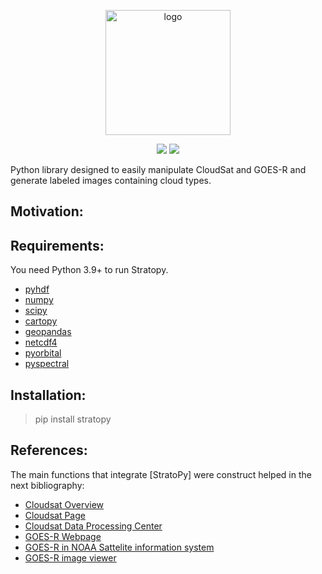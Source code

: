 <p align="center">
<img src="https://github.com/paula-rj/StratoPy/blob/main/res/logo.jpg?raw=true" alt="logo" height="200"/>
</p>
<p align="center">
  <img src="https://img.shields.io/badge/python-3.9%2B-blue">
  <img src="https://img.shields.io/badge/License-MIT-blue.svg">
</p>
Python library designed to easily manipulate CloudSat and GOES-R and generate labeled images containing cloud types.

## Motivation:

## Requirements:

You need Python 3.9+ to run Stratopy.
- [pyhdf](https://pypi.org/project/pyhdf/)
- [numpy](https://numpy.org/)
- [scipy](https://www.scipy.org/)
- [cartopy](https://scitools.org.uk/cartopy/docs/latest/)
- [geopandas](https://geopandas.org/)
- [netcdf4](https://unidata.github.io/netcdf4-python/)
- [pyorbital](https://github.com/pytroll/pyorbital)
- [pyspectral](https://github.com/pytroll/pyspectral)

## Installation:

> pip install stratopy
## References:
The main functions that integrate [StratoPy] were construct helped in the next bibliography:
- [Cloudsat Overview](https://cloudsat.atmos.colostate.edu/CloudSat_overview.pdf)
- [Cloudsat Page](https://cloudsat.atmos.colostate.edu/)
- [Cloudsat Data Processing Center](http://www.cloudsat.cira.colostate.edu/)
- [GOES-R Webpage](https://www.goes-r.gov/)
- [GOES-R in NOAA Sattelite information system](https://www.noaasis.noaa.gov/GOES/goes_overview.html)
- [GOES-R image viewer](https://www.star.nesdis.noaa.gov/GOES/index.php)
